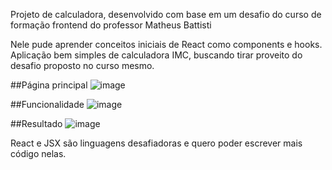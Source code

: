 Projeto de calculadora, desenvolvido com base em um desafio do curso de formação frontend do professor Matheus Battisti

Nele pude aprender conceitos iniciais de React como components e hooks. Aplicação bem simples de calculadora IMC, buscando tirar proveito do desafio proposto no curso mesmo.

##Página principal
![image](https://github.com/fabioDev21/calculadoraIMC/assets/111830665/8fba01df-e8c0-4153-85d2-0cacddb72b28)

##Funcionalidade
![image](https://github.com/fabioDev21/calculadoraIMC/assets/111830665/1bb3df3a-3ef5-4ddc-8b55-13a3081ac698)

##Resultado
![image](https://github.com/fabioDev21/calculadoraIMC/assets/111830665/62aed59b-b33f-4c9b-9c6c-77e202ae90b1)

React e JSX são linguagens desafiadoras e quero poder escrever mais código nelas.
